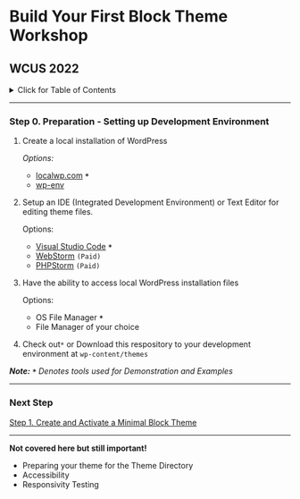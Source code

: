 # Build Your First Block Theme Workshop
## WCUS 2022
<details><summary>Click for Table of Contents</summary>

- [Step 0.][0] Setting up Development Environment 
- [Step 1.][1] Create and Activate a Minimal Block Theme __<--You Are Here__
- [Step 2.][2] Create and incorporate template parts
- [Step 3.][3] Create a theme.json file
- [Step 4.][4] Add Settings to theme.json
- [Step 5.][5] Refine Templates and Parts
- [Step 6.][6] Add styles to theme.json
- [Step 7.][7] Enqueue style.css for custom CSS
- [Step 8.][8] Register and use block styles and custom variables
- [Step 9.][9] Surface a block pattern via theme.json
- [Step 10.][10] Create a Template Layout Block Pattern
- [Step 11.][11] Create and Register singular.html
- [Step 12.][12] Create a custom 404 page
- [Step 13.][13] Create and register a custom template
- [Step 14.][14] Create a style variation
- [Step 15.][15] Final - Export your theme!
</details>

---
### Step 0. Preparation - Setting up Development Environment

  1. Create a local installation of WordPress

        _Options:_

      - [localwp.com](https://localwp.com) __`*`__
      - [wp-env](https://developer.wordpress.org/block-editor/reference-guides/packages/packages-env/)

  2. Setup an IDE (Integrated Development Environment) or Text Editor for editing theme files.

        Options: 

      - [Visual Studio Code](https://code.visualstudio.com/) __`*`__
      - [WebStorm](https://www.jetbrains.com/webstorm/) `(Paid)`
      - [PHPStorm](https://www.jetbrains.com/phpstorm/) `(Paid)`


  3. Have the ability to access local WordPress installation files

        Options:

      - OS File Manager __`*`__
      - File Manager of your choice

  4. Check out`*` or Download this respository to your development environment at `wp-content/themes`

  ___Note:__ __`*`__ Denotes tools used for Demonstration and Examples_

---

### Next Step
[Step 1. Create and Activate a Minimal Block Theme][1]

---

__Not covered here but still important!__
- Preparing your theme for the Theme Directory
- Accessibility
- Responsivity Testing

[0]: ../../tree/step-0
[1]: ../../tree/step-1
[2]: ../../tree/step-2
[3]: ../../tree/step-3
[4]: ../../tree/step-4
[5]: ../../tree/step-5
[6]: ../../tree/step-6
[7]: ../../tree/step-7
[8]: ../../tree/step-8
[9]: ../../tree/step-9
[10]: ../../tree/step-10
[11]: ../../tree/step-11
[12]: ../../tree/step-12
[13]: ../../tree/step-13
[14]: ../../tree/step-14
[15]: ../../tree/final
